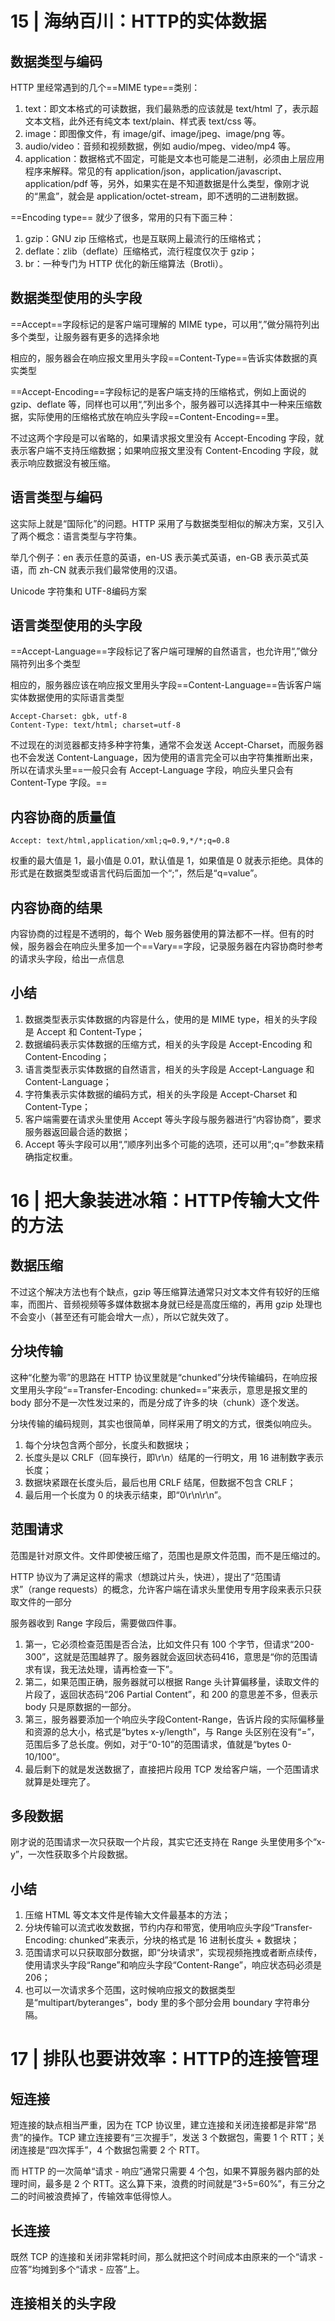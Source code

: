 # 15 | 海纳百川：HTTP的实体数据
## 数据类型与编码
HTTP 里经常遇到的几个==MIME type==类别：
1. text：即文本格式的可读数据，我们最熟悉的应该就是 text/html 了，表示超文本文档，此外还有纯文本 text/plain、样式表 text/css 等。
2. image：即图像文件，有 image/gif、image/jpeg、image/png 等。
3. audio/video：音频和视频数据，例如 audio/mpeg、video/mp4 等。
4. application：数据格式不固定，可能是文本也可能是二进制，必须由上层应用程序来解释。常见的有 application/json，application/javascript、application/pdf 等，另外，如果实在是不知道数据是什么类型，像刚才说的“黑盒”，就会是 application/octet-stream，即不透明的二进制数据。

==Encoding type== 就少了很多，常用的只有下面三种：
1. gzip：GNU zip 压缩格式，也是互联网上最流行的压缩格式；
2. deflate：zlib（deflate）压缩格式，流行程度仅次于 gzip；
3. br：一种专门为 HTTP 优化的新压缩算法（Brotli）。

## 数据类型使用的头字段
==Accept==字段标记的是客户端可理解的 MIME type，可以用“,”做分隔符列出多个类型，让服务器有更多的选择余地

相应的，服务器会在响应报文里用头字段==Content-Type==告诉实体数据的真实类型

==Accept-Encoding==字段标记的是客户端支持的压缩格式，例如上面说的 gzip、deflate 等，同样也可以用“,”列出多个，服务器可以选择其中一种来压缩数据，实际使用的压缩格式放在响应头字段==Content-Encoding==里。

不过这两个字段是可以省略的，如果请求报文里没有 Accept-Encoding 字段，就表示客户端不支持压缩数据；如果响应报文里没有 Content-Encoding 字段，就表示响应数据没有被压缩。

## 语言类型与编码
这实际上就是“国际化”的问题。HTTP 采用了与数据类型相似的解决方案，又引入了两个概念：语言类型与字符集。

举几个例子：en 表示任意的英语，en-US 表示美式英语，en-GB 表示英式英语，而 zh-CN 就表示我们最常使用的汉语。

Unicode 字符集和 UTF-8编码方案

## 语言类型使用的头字段
==Accept-Language==字段标记了客户端可理解的自然语言，也允许用“,”做分隔符列出多个类型

相应的，服务器应该在响应报文里用头字段==Content-Language==告诉客户端实体数据使用的实际语言类型
```http
Accept-Charset: gbk, utf-8
Content-Type: text/html; charset=utf-8
```
不过现在的浏览器都支持多种字符集，通常不会发送 Accept-Charset，而服务器也不会发送 Content-Language，因为使用的语言完全可以由字符集推断出来，所以在请求头里==一般只会有 Accept-Language 字段，响应头里只会有 Content-Type 字段。==

## 内容协商的质量值
```http
Accept: text/html,application/xml;q=0.9,*/*;q=0.8
```
权重的最大值是 1，最小值是 0.01，默认值是 1，如果值是 0 就表示拒绝。具体的形式是在数据类型或语言代码后面加一个“;”，然后是“q=value”。

## 内容协商的结果
内容协商的过程是不透明的，每个 Web 服务器使用的算法都不一样。但有的时候，服务器会在响应头里多加一个==Vary==字段，记录服务器在内容协商时参考的请求头字段，给出一点信息

## 小结
1. 数据类型表示实体数据的内容是什么，使用的是 MIME type，相关的头字段是 Accept 和 Content-Type；
2. 数据编码表示实体数据的压缩方式，相关的头字段是 Accept-Encoding 和 Content-Encoding；
3. 语言类型表示实体数据的自然语言，相关的头字段是 Accept-Language 和 Content-Language；
4. 字符集表示实体数据的编码方式，相关的头字段是 Accept-Charset 和 Content-Type；
5. 客户端需要在请求头里使用 Accept 等头字段与服务器进行“内容协商”，要求服务器返回最合适的数据；
6. Accept 等头字段可以用“,”顺序列出多个可能的选项，还可以用“;q=”参数来精确指定权重。

# 16 | 把大象装进冰箱：HTTP传输大文件的方法
## 数据压缩
不过这个解决方法也有个缺点，gzip 等压缩算法通常只对文本文件有较好的压缩率，而图片、音频视频等多媒体数据本身就已经是高度压缩的，再用 gzip 处理也不会变小（甚至还有可能会增大一点），所以它就失效了。

## 分块传输
这种“化整为零”的思路在 HTTP 协议里就是“chunked”分块传输编码，在响应报文里用头字段“==Transfer-Encoding: chunked==”来表示，意思是报文里的 body 部分不是一次性发过来的，而是分成了许多的块（chunk）逐个发送。

分块传输的编码规则，其实也很简单，同样采用了明文的方式，很类似响应头。
1. 每个分块包含两个部分，长度头和数据块；
2. 长度头是以 CRLF（回车换行，即\r\n）结尾的一行明文，用 16 进制数字表示长度；
3. 数据块紧跟在长度头后，最后也用 CRLF 结尾，但数据不包含 CRLF；
4. 最后用一个长度为 0 的块表示结束，即“0\r\n\r\n”。

## 范围请求
范围是针对原文件。文件即使被压缩了，范围也是原文件范围，而不是压缩过的。

HTTP 协议为了满足这样的需求（想跳过片头，快进），提出了“范围请求”（range requests）的概念，允许客户端在请求头里使用专用字段来表示只获取文件的一部分

服务器收到 Range 字段后，需要做四件事。
1. 第一，它必须检查范围是否合法，比如文件只有 100 个字节，但请求“200-300”，这就是范围越界了。服务器就会返回状态码416，意思是“你的范围请求有误，我无法处理，请再检查一下”。
2. 第二，如果范围正确，服务器就可以根据 Range 头计算偏移量，读取文件的片段了，返回状态码“206 Partial Content”，和 200 的意思差不多，但表示 body 只是原数据的一部分。
3. 第三，服务器要添加一个响应头字段Content-Range，告诉片段的实际偏移量和资源的总大小，格式是“bytes x-y/length”，与 Range 头区别在没有“=”，范围后多了总长度。例如，对于“0-10”的范围请求，值就是“bytes 0-10/100”。
4. 最后剩下的就是发送数据了，直接把片段用 TCP 发给客户端，一个范围请求就算是处理完了。

## 多段数据
刚才说的范围请求一次只获取一个片段，其实它还支持在 Range 头里使用多个“x-y”，一次性获取多个片段数据。

## 小结
1. 压缩 HTML 等文本文件是传输大文件最基本的方法；
2. 分块传输可以流式收发数据，节约内存和带宽，使用响应头字段“Transfer-Encoding: chunked”来表示，分块的格式是 16 进制长度头 + 数据块；
3. 范围请求可以只获取部分数据，即“分块请求”，实现视频拖拽或者断点续传，使用请求头字段“Range”和响应头字段“Content-Range”，响应状态码必须是 206；
4. 也可以一次请求多个范围，这时候响应报文的数据类型是“multipart/byteranges”，body 里的多个部分会用 boundary 字符串分隔。

# 17 | 排队也要讲效率：HTTP的连接管理
## 短连接
短连接的缺点相当严重，因为在 TCP 协议里，建立连接和关闭连接都是非常“昂贵”的操作。TCP 建立连接要有“三次握手”，发送 3 个数据包，需要 1 个 RTT；关闭连接是“四次挥手”，4 个数据包需要 2 个 RTT。

而 HTTP 的一次简单“请求 - 响应”通常只需要 4 个包，如果不算服务器内部的处理时间，最多是 2 个 RTT。这么算下来，浪费的时间就是“3÷5=60%”，有三分之二的时间被浪费掉了，传输效率低得惊人。

## 长连接
既然 TCP 的连接和关闭非常耗时间，那么就把这个时间成本由原来的一个“请求 - 应答”均摊到多个“请求 - 应答”上。

## 连接相关的头字段


